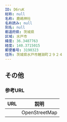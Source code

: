 ```yaml
---
ID: D6ruK
総称: null
名称: 鹿嶋神社
名称読み: null
別名: null
都道府県: 茨城県
区域: 水戸市
緯度: 36.3487763
経度: 140.3715015
郵便番号: 3190323
住所: 茨城県水戸市鯉淵町２９２４
---
```


## その他

### 参考URL

| URL | 説明          |
| --- | ------------- |
|     | OpenStreetMap |

